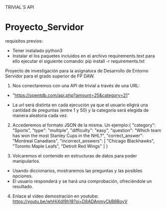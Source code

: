 TRIVIAL´S API

# Proyecto_Servidor

requisitos previos:

- Tener instalado python3
- Instalar el los paquetes incluidos en el archivo requirements.text para ello ejecutar el siguiente comando: pip install -r requirements.txt

Proyecto de investigación para la asignatura de Desarrollo de Entorno Servidor para el grado superior de FP DAW.

1. Nos conectaremos con una API de trivial a través de una URL:

- "https://opentdb.com/api.php?amount=25&category=21"

- La url será distinta en cada ejecución ya que el usuario eligirá una cantidad de preguntas (entre 1 y 50) y la categoría será elegida de manera aleatoria cada vez.

2. Accederemos al formato JSON de la misma. Un ejemplo:{ "category": "Sports", "type": "multiple", "difficulty": "easy", "question": "Which team has won the most Stanley Cups in the NHL?", "correct_answer": "Montreal Canadians", "incorrect_answers": [ "Chicago Blackhawks", "Toronto Maple Leafs", "Detroit Red Wings" ] }

3. Volcaremos el contenido en estructuras de datos para poder manipularlos.

- Usando diccionarios, mostraremos las preguntas y las posibles opciones.
- El usuario responderá y se hará una comprobación, ofreciéndole un resultado.

4. Enlace al video demostración en youtube: https://youtu.be/whHiXdI9h18?si=D8ADAnmyCkB8BoyV
